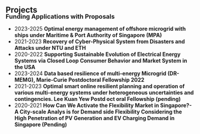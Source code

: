 <h1 id="projects"></h1>

<h2 style="margin: 30px 0px -15px;">Projects<temp style="font-size:15px;"></temp></h2>

<h3 style="margin: 10px 0px 10px;">Funding Applications with Proposals</h3>
<ul>
<li>2023-2025 <strong>Optimal energy management of offshore microgrid with ships under Maritime & Port Authority of Singapore (MPA)</strong></li>
<li>2021-2023 <strong>Recovery of Cyber-Physical System from Disasters and Attacks under NTU and ETH</strong></li>
<li>2020-2022 <strong>Supporting Sustainable Evolution of Electrical Energy Systems via Closed Loop Consumer Behavior and Market System in the USA</strong></li>
<li>2023-2024 <strong>Data based resilience of multi-energy Microgrid (DR-MEMG), Marie-Curie Postdoctoral Fellowship 2022</strong></li>
<li>2021-2023 <strong>Optimal smart online resilient planning and operation of various multi-energy systems under heterogeneous uncertainties and contingencies. Lee Kuan Yew Postd oct oral Fellowship (pending)</strong></li>
<li>2020-2021 <strong>How Can We Activate the Flexibility Market in Singapore?-A City-scale Analys is for Demand side Flexibility Considering the High Penetration of PV Generation and EV Charging Demand in Singapore (Pending)</strong></li>
</ul>

























<!-- <div class="publications">
<ol class="bibliography">

{% for link in site.data.projects.main %}

<li>
<div class="pub-row">
  <div class="col-sm-3 abbr" style="position: relative;padding-right: 15px;padding-left: 15px;">
    <img src="{{ link.image }}" class="teaser img-fluid z-depth-1" style="width=100;height=40%">
            <abbr class="badge">{{ link.project_short }}</abbr>
  </div>
  <div class="col-sm-9" style="position: relative;padding-right: 15px;padding-left: 20px;">
      <div class="title"><a href="{{ link.web }}">{{ link.title }}</a></div>
      <div class="author">{{ link.authors }}</div>
      <div class="author">{{ link.abstract }}</div>
      <div class="periodical"><em>{{ link.project }}</em>
      </div>
    <div class="links">
      {% if link.pdf %} 
      <a href="{{ link.pdf }}" class="btn btn-sm z-depth-0" role="button" target="_blank" style="font-size:12px;">PDF</a>
      {% endif %}
      {% if link.code %} 
      <a href="{{ link.code }}" class="btn btn-sm z-depth-0" role="button" target="_blank" style="font-size:12px;">Code</a>
      {% endif %}
      {% if link.page %} 
      <a href="{{ link.page }}" class="btn btn-sm z-depth-0" role="button" target="_blank" style="font-size:12px;">Project Page</a>
      {% endif %}
      {% if link.bibtex %} 
      <a href="{{ link.bibtex }}" class="btn btn-sm z-depth-0" role="button" target="_blank" style="font-size:12px;">BibTex</a>
      {% endif %}
      {% if link.web %} 
      <a href="{{ link.web }}" class="btn btn-sm z-depth-0" role="button" target="_blank" style="font-size:12px;">Website</a>
      {% endif %}
      {% if link.notes %}
      <strong> <i style="color:#e74d3c">{{ link.notes }}</i></strong>
      {% endif %}
      {% if link.others %} 
      {{ link.others }}
      {% endif %}
    </div>
  </div>
</div>
</li>

<br>

{% endfor %}

 -->

